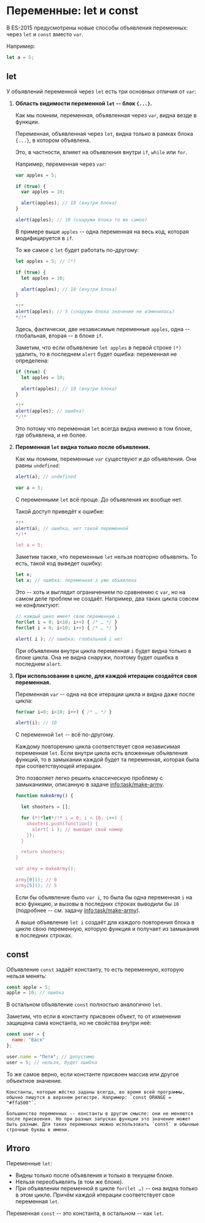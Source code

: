 # Переменные: let и const

В ES-2015 предусмотрены новые способы объявления переменных: через `let` и `const` вместо `var`.

Например:
```js
let a = 5;
```

## let

У объявлений переменной через `let` есть три основных отличия от `var`:

1. **Область видимости переменной `let` -- блок `{...}`.**

    Как мы помним, переменная, объявленная через `var`, видна везде в функции.

    Переменная, объявленная через `let`, видна только в рамках блока `{...}`, в котором объявлена.

    Это, в частности, влияет на объявления внутри `if`, `while` или `for`.

    Например, переменная через `var`:

    ```js run
    var apples = 5;

    if (true) {
      var apples = 10;

      alert(apples); // 10 (внутри блока)
    }

    alert(apples); // 10 (снаружи блока то же самое)
    ```

    В примере выше `apples` -- одна переменная на весь код, которая модифицируется в `if`.

    То же самое с `let` будет работать по-другому:

    ```js run
    let apples = 5; // (*)

    if (true) {
      let apples = 10;

      alert(apples); // 10 (внутри блока)
    }

    *!*
    alert(apples); // 5 (снаружи блока значение не изменилось)
    */!*
    ```

    Здесь, фактически, две независимые переменные `apples`, одна -- глобальная, вторая -- в блоке `if`.

    Заметим, что если объявление `let apples` в первой строке `(*)` удалить, то в последнем `alert` будет ошибка: переменная не определена:

    ```js run
    if (true) {
      let apples = 10;

      alert(apples); // 10 (внутри блока)
    }

    *!*
    alert(apples); // ошибка!
    */!*
    ```

    Это потому что переменная `let` всегда видна именно в том блоке, где объявлена, и не более.
2. **Переменная `let` видна только после объявления.**

    Как мы помним, переменные `var` существуют и до объявления. Они равны `undefined`:

    ```js run
    alert(a); // undefined

    var a = 5;
    ```

    С переменными `let` всё проще. До объявления их вообще нет.

    Такой доступ приведёт к ошибке:
    ```js run
    *!*
    alert(a); // ошибка, нет такой переменной
    */!*

    let a = 5;
    ```

    Заметим также, что переменные `let` нельзя повторно объявлять. То есть, такой код выведет ошибку:

    ```js run
    let x;
    let x; // ошибка: переменная x уже объявлена
    ```

    Это -- хоть и выглядит ограничением по сравнению с `var`, но на самом деле проблем не создаёт. Например, два таких цикла совсем не конфликтуют:
    ```js run
    // каждый цикл имеет свою переменную i
    for(let i = 0; i<10; i++) { /* … */ }
    for(let i = 0; i<10; i++) { /* … */ }

    alert( i ); // ошибка: глобальной i нет
    ```

    При объявлении внутри цикла переменная `i` будет видна только в блоке цикла. Она не видна снаружи, поэтому будет ошибка в последнем `alert`.
3. **При использовании в цикле, для каждой итерации создаётся своя переменная.**

    Переменная `var` -- одна на все итерации цикла и видна даже после цикла:

    ```js run
    for(var i=0; i<10; i++) { /* … */ }

    alert(i); // 10
    ```

    С переменной `let` -- всё по-другому.

    Каждому повторению цикла соответствует своя независимая переменная `let`. Если внутри цикла есть вложенные объявления функций, то в замыкании каждой будет та переменная, которая была при соответствующей итерации.

    Это позволяет легко решить классическую проблему с замыканиями, описанную в задаче <info:task/make-army>.

    ```js run
    function makeArmy() {

      let shooters = [];

      for (*!*let*/!* i = 0; i < 10; i++) {
        shooters.push(function() {
          alert( i ); // выводит свой номер
        });
      }

      return shooters;
    }

    var army = makeArmy();

    army[0](); // 0
    army[5](); // 5
    ```

    Если бы объявление было `var i`, то была бы одна переменная `i` на всю функцию, и вызовы в последних строках выводили бы `10` (подробнее -- см. задачу <info:task/make-army>).

    А выше объявление `let i` создаёт для каждого повторения блока в цикле свою переменную, которую функция и получает из замыкания в последних строках.

## const

Объявление `const` задаёт константу, то есть переменную, которую нельзя менять:

```js run
const apple = 5;
apple = 10; // ошибка
```

В остальном объявление `const` полностью аналогично `let`.

Заметим, что если в константу присвоен объект, то от изменения защищена сама константа, но не свойства внутри неё:

```js 
const user = {
  name: "Вася"
};

user.name = "Петя"; // допустимо
user = 5; // нельзя, будет ошибка
```

То же самое верно, если константе присвоен массив или другое объектное значение. 

```smart header="константы и КОНСТАНТЫ"
Константы, которые жёстко заданы всегда, во время всей программы, обычно пишутся в верхнем регистре. Например: `const ORANGE = "#ffa500"`.

Большинство переменных -- константы в другом смысле: они не меняются после присвоения. Но при разных запусках функции это значение может быть разным. Для таких переменных можно использовать `const` и обычные строчные буквы в имени.
```

## Итого

Переменные `let`:

- Видны только после объявления и только в текущем блоке.
- Нельзя переобъявлять (в том же блоке).
- При объявлении переменной в цикле `for(let …)` -- она видна только в этом цикле. Причём каждой итерации соответствует своя переменная `let`.

Переменная `const` -- это константа, в остальном -- как `let`.

